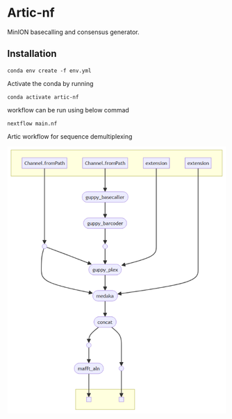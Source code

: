 # Artic-nf
MinION basecalling and consensus generator.
## Installation
```
conda env create -f env.yml
```
Activate the conda by running 
```
conda activate artic-nf
```
workflow can be run using below commad
```
nextflow main.nf
```

Artic workflow for sequence demultiplexing 

![Alt text](/img/artic_wf.png)
